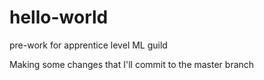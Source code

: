 # hello-world
pre-work for apprentice level ML guild

Making some changes that I'll commit to the master branch
